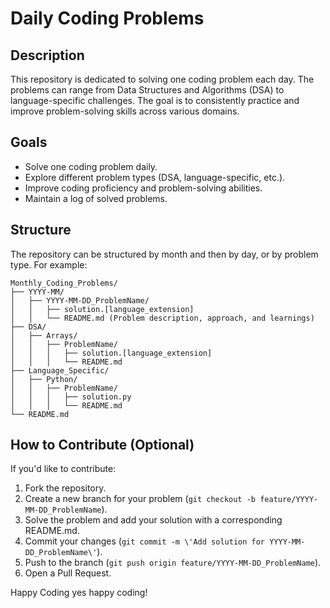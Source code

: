 # Daily Coding Problems

## Description

This repository is dedicated to solving one coding problem each day. The problems can range from Data Structures and Algorithms (DSA) to language-specific challenges. The goal is to consistently practice and improve problem-solving skills across various domains.

## Goals

- Solve one coding problem daily.
- Explore different problem types (DSA, language-specific, etc.).
- Improve coding proficiency and problem-solving abilities.
- Maintain a log of solved problems.

## Structure

The repository can be structured by month and then by day, or by problem type. For example:

```
Monthly_Coding_Problems/
├── YYYY-MM/
│   ├── YYYY-MM-DD_ProblemName/
│   │   ├── solution.[language_extension]
│   │   └── README.md (Problem description, approach, and learnings)
├── DSA/
│   ├── Arrays/
│   │   ├── ProblemName/
│   │   │   ├── solution.[language_extension]
│   │   │   └── README.md
├── Language_Specific/
│   ├── Python/
│   │   ├── ProblemName/
│   │   │   ├── solution.py
│   │   │   └── README.md
└── README.md
```

## How to Contribute (Optional)

If you\'d like to contribute:
1. Fork the repository.
2. Create a new branch for your problem (`git checkout -b feature/YYYY-MM-DD_ProblemName`).
3. Solve the problem and add your solution with a corresponding README.md.
4. Commit your changes (`git commit -m \'Add solution for YYYY-MM-DD_ProblemName\'`).
5. Push to the branch (`git push origin feature/YYYY-MM-DD_ProblemName`).
6. Open a Pull Request.

Happy Coding yes happy coding!
